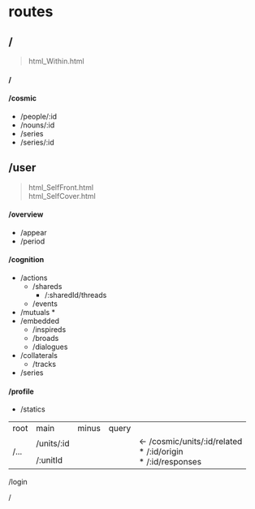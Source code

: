 # routes

## /
>html_Within.html

#### /

#### /cosmic
* /people/:id
* /nouns/:id
* /series
* /series/:id

## /user
>html_SelfFront.html<br> html_SelfCover.html

#### /overview
  * /appear
  * /period

#### /cognition
  * /actions
    * /shareds
      * /:sharedId/threads
    * /events
  * /mutuals
    * 
  * /embedded
    * /inspireds
    * /broads
    * /dialogues
  * /collaterals
    * /tracks
  * /series

#### /profile
  * /statics

<table>
<tr><td>root<td>main<td>minus<td>query<td></td></tr>
<tr><td rowspan="2">/...<td>/units/:id<td><td><td rowspan="2"> <- /cosmic/units/:id/related<br>
  * /:id/origin<br>
  * /:id/responses
<tr><td>/:unitId
</table>

/login

/
